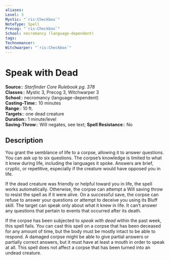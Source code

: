 ```yaml
---
aliases: 
Level: 3
Mystic: "`ris:Checkbox`"
NoteType: Spell
Precog: "`ris:Checkbox`"
School: necromancy (language-dependent) 
tags: 
Technomancer: 
Witchwarper: "`ris:Checkbox`"
---
```


# Speak with Dead

**Source**:: _Starfinder Core Rulebook pg. 378_  
**Classes**:: Mystic 3, Precog 3, Witchwarper 3  
**School**:: necromancy (language-dependent)  
**Casting-Time**:: 10 minutes  
**Range**:: 10 ft.  
**Targets**:: one dead creature  
**Duration**:: 1 minute/level  
**Saving-Throw**:: Will negates, see text;
**Spell Resistance**:: No

## Description

You grant the semblance of life to a corpse, allowing it to answer questions. You can ask up to six questions. The corpse’s knowledge is limited to what it knew during life, including the languages it spoke. Answers are brief, cryptic, or repetitive, especially if the creature would have opposed you in life.

If the dead creature was friendly or helpful toward you in life, the spell works automatically. Otherwise, the corpse can attempt a Will saving throw to resist the spell as if it were alive. On a successful save, the corpse can refuse to answer your questions or attempt to deceive you using its Bluff skill. The target can speak only about what it knew in life. It can’t answer any questions that pertain to events that occurred after its death.

If the corpse has been subjected to _speak with dead_ within the past week, this spell fails. You can cast this spell on a corpse that has been deceased for any amount of time, but the body must be mostly intact to be able to respond. A damaged corpse might be able to give partial answers or partially correct answers, but it must have at least a mouth in order to speak at all. This spell does not affect a corpse that has been turned into an undead creature.
